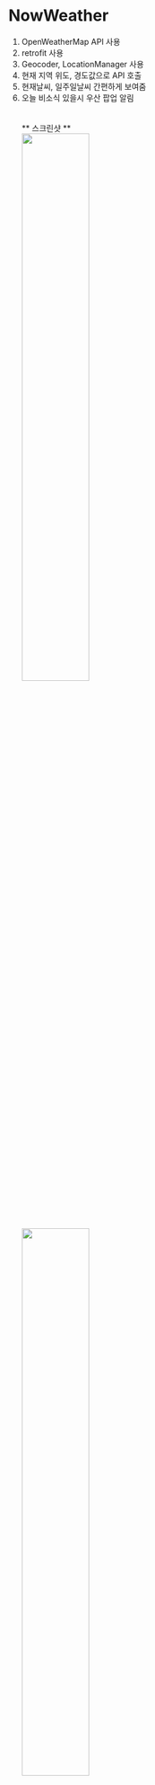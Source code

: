 # NowWeather

1. OpenWeatherMap API 사용
2. retrofit 사용
3. Geocoder, LocationManager 사용
4. 현재 지역 위도, 경도값으로 API 호출
5. 현재날씨, 일주일날씨 간편하게 보여줌
6. 오늘 비소식 있을시 우산 팝업 알림</br></br></br>
** 스크린샷 **</br>
<img src = "https://user-images.githubusercontent.com/45030068/87104326-832d0180-c292-11ea-9b52-bec9197746d4.jpg"  width="50%" height="50%"></br>
<img src = "https://user-images.githubusercontent.com/45030068/87104335-8b853c80-c292-11ea-957e-50eadb1fb07d.jpg"  width="50%" height="50%"></br>
<img src = "https://user-images.githubusercontent.com/45030068/87104339-8f18c380-c292-11ea-8db9-ab56ad453f62.jpg"  width="50%" height="50%"></br>
